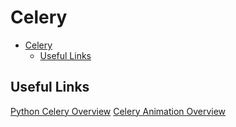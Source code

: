 # Celery

- [Celery](#celery)
  - [Useful Links](#useful-links)

## Useful Links

[Python Celery Overview](https://www.youtube.com/watch?v=THxCy-6EnQM&t=40s)
[Celery Animation Overview](https://www.youtube.com/watch?v=TzVkED3y3Ig)
